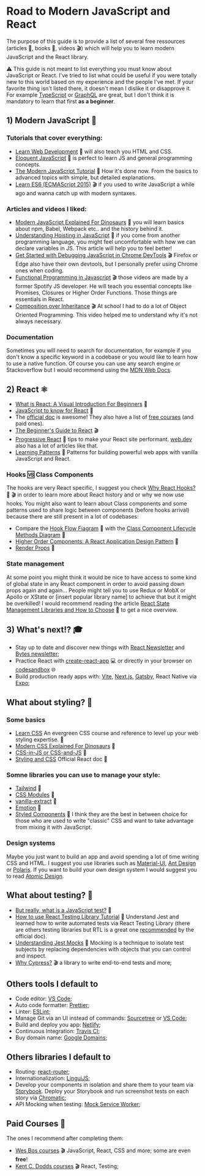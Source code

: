 # Road to Modern JavaScript and React

The purpose of this guide is to provide a list of several free ressources (articles :pencil:, books :book:, videos :clapper:) which will help you to learn modern JavaScript and the React library. 

:warning: This guide is not meant to list everything you must know about JavaScript or React. I've tried to list what could be useful if you were totally new to this world based on my experience and the people I've met. If your favorite thing isn't listed there, it doesn't mean I dislike it or disapprove it. For example [TypeScript](http://2ality.com/2018/04/type-notation-typescript.html) or [GraphQL](https://www.howtographql.com/) are great, but I don't think it is mandatory to learn that first **as a beginner**.

## 1) Modern JavaScript 💃

### Tutorials that cover everything:
- [Learn Web Development](https://developer.mozilla.org/en-US/docs/Learn) :book: will also teach you HTML and CSS. 
- [Eloquent JavaScript](http://eloquentjavascript.net/) :book: is perfect to learn JS and general programming concepts.
- [The Modern JavaScript Tutorial](https://javascript.info/) :book: How it's done now. From the basics to advanced topics with simple, but detailed explanations.
- [Learn ES6 (ECMAScript 2015)](https://egghead.io/courses/learn-es6-ecmascript-2015) :clapper: if you used to write JavaScript a while ago and wanna catch up with modern syntaxes.

### Articles and videos I liked:
- [Modern JavaScript Explained For Dinosaurs](https://medium.com/the-node-js-collection/modern-javascript-explained-for-dinosaurs-f695e9747b70) :pencil: you will learn basics about npm, Babel, Webpack etc.. and the history behind it.
- [Understanding Hoisting in JavaScript](https://scotch.io/tutorials/understanding-hoisting-in-javascript) :pencil: if you come from another programming language, you might feel uncomfortable with how we can declare variables in JS. This article will help you to feel better!
- [Get Started with Debugging JavaScript in Chrome DevTools](https://developers.google.com/web/tools/chrome-devtools/javascript/) :clapper: Firefox or Edge also have their own devtools, but I personally prefer using Chrome ones when coding.
- [Functional Programming in Javascript](https://www.youtube.com/playlist?list=PL0zVEGEvSaeEd9hlmCXrk5yUyqUag-n84) :clapper: those videos are made by a former Spotify JS developer. He will teach you essential concepts like Promises, Closures or Higher Order Functions. Those things are essentials in React.
- [Composition over Inheritance](https://www.youtube.com/watch?v=wfMtDGfHWpA) :clapper: At school I had to do a lot of Object Oriented Programming. This video helped me to understand why it's not always necessary. 

### Documentation
Sometimes you will need to search for documentation, for example if you don't know a specific keyword in a codebase or you would like to learn how to use a native function. Of course you can use any search engine or Stackoverflow but I would recommend using the [MDN Web Docs](https://developer.mozilla.org/). 

## 2) React :atom_symbol:

- [What is React: A Visual Introduction For Beginners](https://learnreact.design/posts/what-is-react) :pencil:
- [JavaScript to know for React](https://kentcdodds.com/blog/javascript-to-know-for-react) :pencil:
- The [official doc](https://reactjs.org/docs/getting-started.html) is awesome! They also have a list of [free courses](https://reactjs.org/community/courses.html) (and paid ones).
- [The Beginner's Guide to React](https://egghead.io/courses/the-beginner-s-guide-to-react) :clapper:
- [Progressive React](https://houssein.me/progressive-react) :pencil: tips to make your React site performant. [web.dev](https://web.dev/) also has a lot of articles like that.
- [Learning Patterns](https://www.patterns.dev/) :book: Patterns for building powerful web apps with vanilla JavaScript and React.

### Hooks :vs: Class Components
The hooks are very React specific, I suggest you check [Why React Hooks?](https://ui.dev/why-react-hooks/) :pencil: :clapper: in order to learn more about React history and or why we now use hooks.
You might also want to learn about Class components and some patterns used to share logic between components (before hooks arrival) because there are still present in a lot of codebases:
- Compare the [Hook Flow Fiagram](https://github.com/donavon/hook-flow#flow-diagram) :pencil: with the [Class Component Lifecycle Methods Diagram](http://projects.wojtekmaj.pl/react-lifecycle-methods-diagram/) :pencil:
- [Higher Order Components: A React Application Design Pattern](https://www.sitepoint.com/react-higher-order-components/) :pencil:
- [Render Props](https://reactjs.org/docs/render-props.html) :pencil:

### State management
At some point you might think it would be nice to have access to some kind of global state in any React component in order to avoid passing down props again and again... People might tell you to use Redux or MobX or Apollo or XState or [insert popular library name] to achieve that but it might be overkilled! I would recommend reading the article [React State Management Libraries and How to Choose](https://daveceddia.com/react-state-management) :pencil: to get a nice overview.

## 3) What's next!? 🎓
- Stay up to date and discover new things with [React Newsletter](https://ui.dev/newsletters/react/) and [Bytes newsletter](https://bytes.dev/);
- Practice React with [create-react-app](https://facebook.github.io/create-react-app/) :computer: or directly in your browser on [codesandbox](https://codesandbox.io/) :globe_with_meridians:
- Build production ready apps with: [Vite](https://vitejs.dev/), [Next.js](https://nextjs.org/), [Gatsby](https://www.gatsbyjs.com/), React Native via [Expo](https://expo.io/);

## What about styling? 💅
### Some basics
- [Learn CSS](https://web.dev/learn/css/) An evergreen CSS course and reference to level up your web styling expertise. 📝
- [Modern CSS Explained For Dinosaurs](https://medium.com/actualize-network/modern-css-explained-for-dinosaurs-5226febe3525) :pencil:
- [CSS-in-JS or CSS-and-JS](https://johnpolacek.github.io/css-in-js-or-css-and-js/) :pencil:
- [Styling and CSS](https://reactjs.org/docs/faq-styling.html) Official React doc :pencil:
### Somne libraries you can use to manage your style:
- [Tailwind](https://tailwindcss.com/) :pencil:
- [CSS Modules](https://github.com/css-modules/css-modules) :pencil:
- [vanilla-extract](https://vanilla-extract.style/) :pencil:
- [Emotion](https://emotion.sh/) :pencil:
- [Styled Components](https://www.styled-components.com/) :pencil: I think they are the best in between choice for those who are used to write "classic" CSS and want to take advantage from mixing it with JavaScript.
### Design systems
Maybe you just want to build an app and avoid spending a lot of time writing CSS and HTML. I suggest you use libraries such as [Material-UI](https://material-ui.com/), [Ant Design](https://ant.design/) or [Polaris](https://polaris.shopify.com/). If you want to build your own design system I would suggest you to read [Atomic Design](https://atomicdesign.bradfrost.com/). 

## What about testing? 🤖
- [But really, what is a JavaScript test?](https://kentcdodds.com/blog/but-really-what-is-a-javascript-test) :pencil: 
- [How to use React Testing Library Tutorial](https://www.robinwieruch.de/react-testing-library) :pencil: Understand Jest and learned how to write automated tests via React Testing Library (there are others testing libraries but RTL is a great one [recommended](https://reactjs.org/docs/testing.html#tools) by the official doc).
- [Understanding Jest Mocks](https://medium.com/@rickhanlonii/understanding-jest-mocks-f0046c68e53c) :pencil: Mocking is a technique to isolate test subjects by replacing dependencies with objects that you can control and inspect.
- [Why Cypress?](https://docs.cypress.io/guides/overview/why-cypress.html#In-a-nutshell) :clapper: a library to write end-to-end tests and more;

## Others tools I default to
- Code editor: [VS Code](https://code.visualstudio.com/);
- Auto code formatter: [Prettier](https://prettier.io/);
- Linter: [ESLint](https://eslint.org/);
- Manage Git via an UI instead of commands: [Sourcetree](https://www.sourcetreeapp.com/) or [VS Code](https://code.visualstudio.com/docs/editor/versioncontrol);
- Build and deploy you app: [Netlify](https://www.netlify.com/);
- Continuous Integration: [Travis CI](https://travis-ci.com/);
- Buy domain name: [Google Domains](https://domains.google/);

## Others libraries I default to
- Routing: [react-router](https://reactrouter.com/);
- Internationalization: [LinguiJS](https://lingui.js.org/);
- Develop your components in isolation and share them to your team via [Storybook](https://storybook.js.org/). Deploy your Storybook and run screenshot tests on each story via [Chromatic](https://www.chromatic.com/);
- API Mocking when testing: [Mock Service Worker](https://mswjs.io/);

## Paid Courses 💸
The ones I recommend after completing them:
- [Wes Bos courses](http://wesbos.com/courses/) :clapper: JavaScript, React, CSS and more; some are even **free**! 
- [Kent C. Dodds courses](https://kentcdodds.com/courses/) :clapper: React, Testing;
